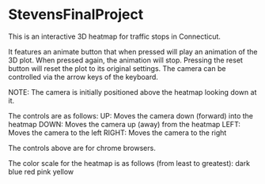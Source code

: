 # StevensFinalProject
This is an interactive 3D heatmap for traffic stops in Connecticut.

It features an animate button that when pressed will play an animation of the 3D plot. When pressed again, the animation will stop.
Pressing the reset button will reset the plot to its original settings. The camera can be controlled via the arrow keys of the keyboard.

NOTE: The camera is initially positioned above the heatmap looking down at it.

The controls are as follows:
  UP: Moves the camera down (forward) into the heatmap
  DOWN: Moves the camera up (away) from the heatmap
  LEFT: Moves the camera to the left
  RIGHT: Moves the camera to the right
  
The controls above are for chrome browsers.

The color scale for the heatmap is as follows (from least to greatest):
  dark blue
  red
  pink
  yellow
